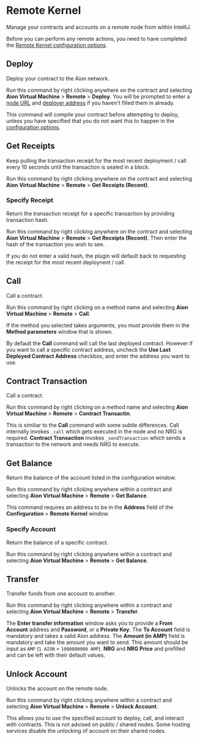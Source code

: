 # Remote Kernel

Manage your contracts and accounts on a remote node from within IntelliJ.

Before you can perform any remote actions, you need to have completed the [Remote Kernel configuration options](/aion-virtual-machine/intellij/configure#remote-kernel).

## Deploy

Deploy your contract to the Aion network.

Run this command by right clicking anywhere on the contract and selecting **Aion Virtual Machine** > **Remote** > **Deploy**. You will be prompted to enter a [node URL](/aion-virtual-machine/intellij/configure#remote-kernel) and [deployer address](/aion-virtual-machine/intellij/configure#remote-kernel) if you haven't filled them in already.

This command will compile your contract before attempting to deploy, unless you have specified that you do not want this to happen in the [configuration options](/aion-virtual-machine/intellij/configure#remote-kernel).

## Get Receipts

Keep pulling the transaction receipt for the most recent deployment / call every 10 seconds until the transaction is sealed in a block.

Run this command by right clicking anywhere on the contract and selecting **Aion Virtual Machine** > **Remote** > **Get Receipts (Recent)**.

### Specify Receipt

Return the transaction receipt for a specific transaction by providing transaction hash.

Run this command by right clicking anywhere on the contract and selecting **Aion Virtual Machine** > **Remote** > **Get Receipts (Recent)**. Then enter the hash of the transaction you wish to see. 

If you do not enter a valid hash, the plugin will default back to requesting the receipt for the most recent deploynent / call.

## Call

Call a contract.

Run this command by right clicking on a method name and selecting **Aion Virtual Machine** > **Remote** > **Call**.

If the method you selected takes arguments, you must provide them in the **Method parameters** window that is shown.

By default the **Call** command will call the last deployed contract. However if you want to call a specific contract address, uncheck the **Use Last Deployed Contract Address** checkbox, and enter the address you want to use.

## Contract Transaction

Call a contract.

Run this command by right clicking on a method name and selecting **Aion Virtual Machine** > **Remote** > **Contract Transactin**.

This is similiar to the **Call** command with some subtle differences. Call internally invokes `_call` which gets executed in the node and no NRG is required. **Contract Transaction** invokes `_sendTransaction` which sends a transaction to the network and needs NRG to execute.

## Get Balance

Return the balance of the account listed in the configuration window.

Run this command by right clicking anywhere within a contract and selecting **Aion Virtual Machine** > **Remote** > **Get Balance**. 

This command requires an address to be in the **Address** field of the **Confirguration** > **Remote Kernel** window.

### Specify Account

Return the balance of a specific contract.

Run this command by right clicking anywhere within a contract and selecting **Aion Virtual Machine** > **Remote** > **Get Balance**.

## Transfer

Transfer funds from one account to another.

Run this command by right clicking anywhere within a contract and selecting **Aion Virtual Machine** > **Remote** > **Transfer**.

The **Enter transfer information** window asks you to provide a **From Account** address and **Password**, or a **Private Key**. The **To Account** field is mandatory and takes a valid Aion address. The **Amount (in AMP)** field is mandatory and take the amount you want to send. This amount should be input as `AMP` (`1 AION` = `1000000000 AMP`). **NRG** and **NRG Price** and prefilled and can be left with their default values.

## Unlock Account

Unlocks the account on the remote node.

Run this command by right clicking anywhere within a contract and selecting **Aion Virtual Machine** > **Remote** > **Unlock Account**.

This allows you to use the specified account to deploy, call, and interact with contracts. This is not advised on public / shared nodes. Some hosting services disable the unlocking of account on their shared nodes.

